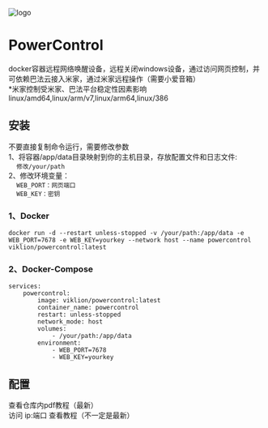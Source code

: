 ![logo](https://pic.viklion.com/s/2024/12/20/676553945ec8d.png)
# PowerControl
docker容器远程网络唤醒设备，远程关闭windows设备，通过访问网页控制，并可依赖巴法云接入米家，通过米家远程操作（需要小爱音箱）<br>
*米家控制受米家、巴法平台稳定性因素影响
linux/amd64,linux/arm/v7,linux/arm64,linux/386

## 安装
不要直接复制命令运行，需要修改参数<br>
1、将容器/app/data目录映射到你的主机目录，存放配置文件和日志文件:<br>
&nbsp;&nbsp;&nbsp;&nbsp;`修改/your/path`<br>
2、修改环境变量：<br>
&nbsp;&nbsp;&nbsp;&nbsp;`WEB_PORT：网页端口`<br>
&nbsp;&nbsp;&nbsp;&nbsp;`WEB_KEY：密钥`

### 1、Docker
```
docker run -d --restart unless-stopped -v /your/path:/app/data -e WEB_PORT=7678 -e WEB_KEY=yourkey --network host --name powercontrol viklion/powercontrol:latest
```

### 2、Docker-Compose
```
services:
    powercontrol:
        image: viklion/powercontrol:latest
        container_name: powercontrol
        restart: unless-stopped
        network_mode: host
        volumes:
            - /your/path:/app/data
        environment:
            - WEB_PORT=7678
            - WEB_KEY=yourkey
```

## 配置
查看仓库内pdf教程（最新）<br>
访问 ip:端口 查看教程（不一定是最新）
